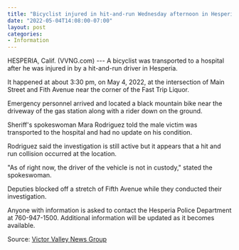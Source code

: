 ```yaml
---
title: "Bicyclist injured in hit-and-run Wednesday afternoon in Hesperia"
date: "2022-05-04T14:08:00-07:00"
layout: post
categories:
- Information
---
```


HESPERIA, Calif. (VVNG.com) --- A bicyclist was transported to a hospital after he was injured in by a hit-and-run driver in Hesperia.

It happened at about 3:30 pm, on May 4, 2022, at the intersection of Main Street and Fith Avenue near the corner of the Fast Trip Liquor.

Emergency personnel arrived and located a black mountain bike near the driveway of the gas station along with a rider down on the ground.

Sheriff's spokeswoman Mara Rodriguez told the male victim was transported to the hospital and had no update on his condition.

Rodriguez said the investigation is still active but it appears that a hit and run collision occurred at the location.

"As of right now, the driver of the vehicle is not in custody," stated the spokeswoman.

Deputies blocked off a stretch of Fifth Avenue while they conducted their investigation.

Anyone with information is asked to contact the Hesperia Police Department at 760-947-1500. Additional information will be updated as it becomes available.

Source: [Victor Valley News Group](https://www.vvng.com/bicyclist-injured-in-hit-and-run-wednesday-afternoon-in-hesperia/?utm_source=VVNG+Newsletter&utm_campaign=108d37ce67-RSS_EMAIL_CAMPAIGN&utm_medium=email&utm_term=0_f396826d4a-108d37ce67-167415565&ct=t(RSS_EMAIL_CAMPAIGN))